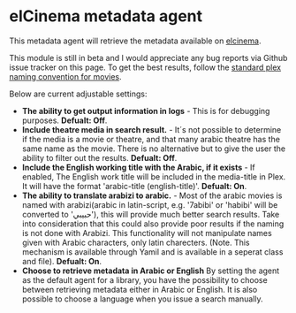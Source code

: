 elCinema metadata agent
=====
This metadata agent will retrieve the metadata available on [elcinema](http://www.elcinema.com/).

This module is still in beta and I would appreciate any bug reports via Github issue tracker on this page.
To get the best results, follow the [standard plex naming convention for movies](http://wiki.plexapp.com/index.php/Media_Naming_and_Organization_Guide#Movie_Content).

Below are current adjustable settings:

* **The ability to get output information in logs** - This is for debugging purposes. **Defualt: Off**.
* **Include theatre media in search result.** - It´s not possible to determine if the media is a movie or theatre, and that many arabic theatre has the same name as the movie. There is no alternative but to give the user the ability to filter out the results. **Defualt: Off**.
* **Include the English working title with the Arabic, if it exists** - If enabled, The English work title will be included in the media-title in Plex. It will have the format 'arabic-title (english-title)'. **Defualt: On**.
* **The ability to translate arabizi to arabic.** - Most of the arabic movies is named with arabizi(arabic in latin-script, e.g. '7abibi' or 'habibi' will be converted to 'حبيبي'), this will provide much better search results. Take into consideration that this could also provide poor results if the naming is not done with Arabizi. This functionality will not manipulate names given with Arabic characters, only latin charecters. (Note. This mechanism is available through Yamil and is available in a seperat class and file). **Defualt: On**.
* **Choose to retrieve metadata in Arabic or English** By setting the agent as the default agent for a library, you have the possibility to choose between retrieving metadata either in Arabic or English. It is also possible to choose a language when you issue a search manually.